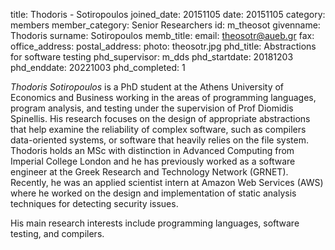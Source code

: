 title: Thodoris - Sotiropoulos
joined_date: 20151105
date: 20151105
category: members 
member_category: Senior Researchers
id: m_theosot
givenname: Thodoris
surname: Sotiropoulos
memb_title: 
email: theosotr@aueb.gr
fax: 
office_address: 
postal_address: 
photo: theosotr.jpg
phd_title: Abstractions for software testing
phd_supervisor: m_dds
phd_startdate: 20181203
phd_enddate: 20221003
phd_completed: 1

_Thodoris Sotiropoulos_ is a PhD student at the Athens University of Economics and Business
working in the areas of programming languages, program analysis, and testing under the
supervision of Prof Diomidis Spinellis. His research focuses on the design of appropriate
abstractions that help examine the reliability of complex software, such as compilers
data-oriented systems, or software that heavily relies on the file system. Thodoris holds an
MSc with distinction in Advanced Computing from Imperial College London and he has previously
worked as a software engineer at the Greek Research and Technology Network (GRNET). Recently,
he was an applied scientist intern at Amazon Web Services (AWS) where he worked on the design
and implementation of static analysis techniques for detecting security issues.

His main research interests include programming languages,
software testing,
and compilers.
